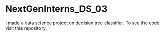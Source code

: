# NextGenInterns_DS_03
I made a data science project on decision tree classifier. To see the code visit this repository.
